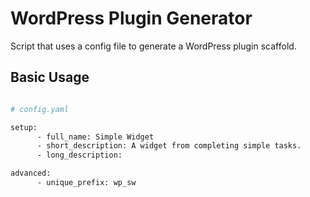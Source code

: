 WordPress Plugin Generator
===================

Script that uses a config file to generate a WordPress plugin scaffold.


## Basic Usage

```bash

# config.yaml

setup:
      - full_name: Simple Widget
      - short_description: A widget from completing simple tasks.
      - long_description: 

advanced:
      - unique_prefix: wp_sw




```
